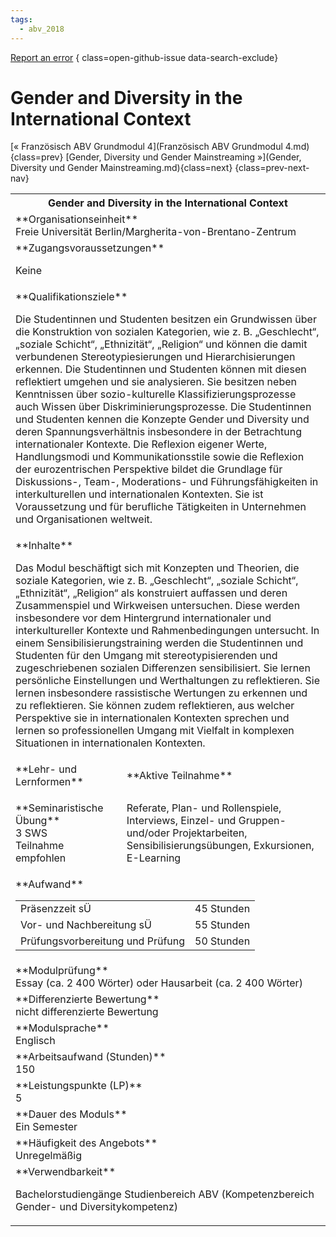 ```yaml
---
tags:
  - abv_2018
---
```

[Report an error](https://github.com/SGSSGene/FUB-SUP/issues/new?title=Error%20in%20%22Gender%20and%20Diversity%20in%20the%20International%20Context%22&body=There%20seems%20to%20be%20an%20error%20in%20module%20%22Gender%20and%20Diversity%20in%20the%20International%20Context%22%2E%0A%0A%3CDescribe%20here%20a%20slightly%20more%20detailed%20description%20of%20what%20is%20wrong%3E&labels=bug)
{ class=open-github-issue data-search-exclude}

# Gender and Diversity in the International Context

[« Französisch ABV Grundmodul 4](Französisch ABV Grundmodul 4.md){class=prev}
[Gender, Diversity und Gender Mainstreaming »](Gender, Diversity und Gender Mainstreaming.md){class=next}
{class=prev-next-nav}

<table markdown id="moduledesc">
<tr markdown class="moduledesc_head"><th colspan="2">Gender and Diversity in the International Context </th></tr>
<tr markdown><td colspan="2">**Organisationseinheit**   <br>Freie Universität Berlin/Margherita-von-Brentano-Zentrum</td></tr>


<tr markdown><td colspan="2">**Zugangsvoraussetzungen** <br>

Keine


</td></tr>
<tr markdown><td colspan="2">**Qualifikationsziele**    <br>

Die Studentinnen und Studenten besitzen ein Grundwissen über die
Konstruktion von sozialen Kategorien, wie z. B. „Geschlecht“, „soziale
Schicht“, „Ethnizität“, „Religion“ und können die damit verbundenen
Stereotypiesierungen und Hierarchisierungen erkennen. Die Studentinnen und
Studenten können mit diesen reflektiert umgehen und sie analysieren. Sie
besitzen neben Kenntnissen über sozio-kulturelle Klassifizierungsprozesse
auch Wissen über Diskriminierungsprozesse. Die Studentinnen und Studenten
kennen die Konzepte Gender und Diversity und deren Spannungsverhältnis
insbesondere in der Betrachtung internationaler Kontexte. Die Reflexion
eigener Werte, Handlungsmodi und Kommunikationsstile sowie die Reflexion der
eurozentrischen Perspektive bildet die Grundlage für Diskussions-, Team-,
Moderations- und Führungsfähigkeiten in interkulturellen und internationalen
Kontexten. Sie ist Voraussetzung und für berufliche Tätigkeiten in
Unternehmen und Organisationen weltweit.


</td></tr>
<tr markdown><td colspan="2">**Inhalte**                <br>

Das Modul beschäftigt sich mit Konzepten und Theorien, die soziale
Kategorien, wie z. B. „Geschlecht“, „soziale Schicht“, „Ethnizität“,
„Religion“ als konstruiert auffassen und deren Zusammenspiel und Wirkweisen
untersuchen. Diese werden insbesondere vor dem Hintergrund internationaler
und interkultureller Kontexte und Rahmenbedingungen untersucht. In einem
Sensibilisierungstraining werden die Studentinnen und Studenten für den
Umgang mit stereotypisierenden und zugeschriebenen sozialen Differenzen
sensibilisiert. Sie lernen persönliche Einstellungen und Werthaltungen zu
reflektieren. Sie lernen insbesondere rassistische Wertungen zu erkennen und
zu reflektieren. Sie können zudem reflektieren, aus welcher Perspektive sie
in internationalen Kontexten sprechen und lernen so professionellen Umgang
mit Vielfalt in komplexen Situationen in internationalen Kontexten.


</td></tr>

<tr markdown><td>**Lehr- und Lernformen**</td><td>**Aktive Teilnahme**</td></tr>
<tr markdown><td> **Seminaristische Übung** <br>3 SWS <br> Teilnahme empfohlen</td><td>

Referate, Plan- und Rollenspiele, Interviews, Einzel- und Gruppen- und/oder Projektarbeiten, Sensibilisierungsübungen, Exkursionen, E-Learning
</td></tr>
<tr markdown><td colspan="2">**Aufwand**                <br>
<table class="aufwand_table">
<tr><td>Präsenzzeit sÜ</td><td>45 Stunden</td></tr>
<tr><td>Vor- und Nachbereitung sÜ</td><td>55 Stunden</td></tr>
<tr><td>Prüfungsvorbereitung und Prüfung</td><td>50 Stunden</td></tr>
</table>

</td></tr>
<tr markdown><td colspan="2">**Modulprüfung**             <br>Essay (ca. 2 400 Wörter) oder Hausarbeit (ca. 2 400 Wörter)


</td></tr>
<tr markdown><td colspan="2">**Differenzierte Bewertung** <br>nicht differenzierte Bewertung

</td></tr>
<tr markdown><td colspan="2">**Modulsprache**             <br>Englisch</td></tr>
<tr markdown><td colspan="2">**Arbeitsaufwand (Stunden)** <br>150</td></tr>
<tr markdown><td colspan="2">**Leistungspunkte (LP)**     <br>5</td></tr>
<tr markdown><td colspan="2">**Dauer des Moduls**         <br>Ein Semester</td></tr>
<tr markdown><td colspan="2">**Häufigkeit des Angebots**  <br>Unregelmäßig</td></tr>
<tr markdown><td colspan="2">**Verwendbarkeit**           <br>

Bachelorstudiengänge Studienbereich ABV (Kompetenzbereich Gender- und
Diversitykompetenz)


</td></tr>


</table>
